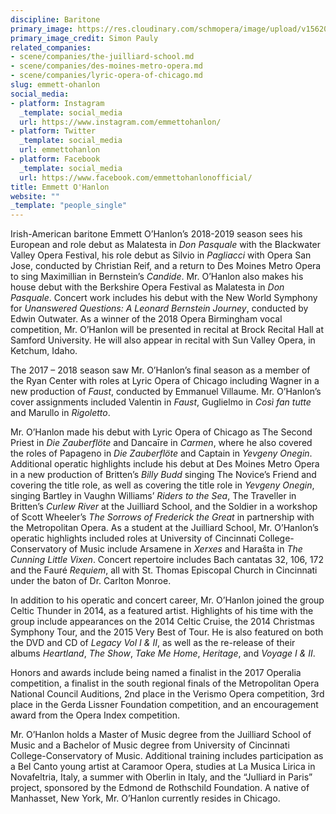 ```yaml
---
discipline: Baritone
primary_image: https://res.cloudinary.com/schmopera/image/upload/v1562034942/media/2019/07/EmmettOHanlon-pc-SimonPauly.jpg
primary_image_credit: Simon Pauly
related_companies:
- scene/companies/the-juilliard-school.md
- scene/companies/des-moines-metro-opera.md
- scene/companies/lyric-opera-of-chicago.md
slug: emmett-ohanlon
social_media:
- platform: Instagram
  _template: social_media
  url: https://www.instagram.com/emmettohanlon/
- platform: Twitter
  _template: social_media
  url: emmettohanlon
- platform: Facebook
  _template: social_media
  url: https://www.facebook.com/emmettohanlonofficial/
title: Emmett O'Hanlon
website: ""
_template: "people_single"
---
```

Irish-American baritone Emmett O’Hanlon’s 2018-2019 season sees his European and role debut as Malatesta in _Don Pasquale_ with the Blackwater Valley Opera Festival, his role debut as Silvio in _Pagliacci_ with Opera San Jose, conducted by Christian Reif, and a return to Des Moines Metro Opera to sing Maximillian in Bernstein’s _Candide_. Mr. O’Hanlon also makes his house debut with the Berkshire Opera Festival as Malatesta in _Don Pasquale_. Concert work includes his debut with the New World Symphony for _Unanswered Questions: A Leonard Bernstein Journey_, conducted by Edwin Outwater. As a winner of the 2018 Opera Birmingham vocal competition, Mr. O’Hanlon will be presented in recital at Brock Recital Hall at Samford University. He will also appear in recital with Sun Valley Opera, in Ketchum, Idaho.

The 2017 – 2018 season saw Mr. O’Hanlon’s final season as a member of the Ryan Center with roles at Lyric Opera of Chicago including Wagner in a new production of _Faust_, conducted by Emmanuel Villaume. Mr. O’Hanlon’s cover assignments included Valentin in _Faust_, Guglielmo in _Così fan tutte_ and Marullo in _Rigoletto_.

Mr. O’Hanlon made his debut with Lyric Opera of Chicago as The Second Priest in _Die Zauberflöte_ and Dancaīre in _Carmen_, where he also covered the roles of Papageno in _Die Zauberflöte_ and Captain in _Yevgeny Onegin_. Additional operatic highlights include his debut at Des Moines Metro Opera in a new production of Britten’s _Billy Budd_ singing The Novice’s Friend and covering the title role, as well as covering the title role in _Yevgeny Onegin_, singing Bartley in Vaughn Williams’ _Riders to the Sea_, The Traveller in Britten’s _Curlew River_ at the Juilliard School, and the Soldier in a workshop of Scott Wheeler’s _The Sorrows of Frederick the Great_ in partnership with the Metropolitan Opera. As a student at the Juilliard School, Mr. O’Hanlon’s operatic highlights included roles at University of Cincinnati College-Conservatory of Music include Arsamene in _Xerxes_ and Harašta in _The Cunning Little Vixen_. Concert repertoire includes Bach cantatas 32, 106, 172 and the Fauré _Requiem_, all with St. Thomas Episcopal Church in Cincinnati under the baton of Dr. Carlton Monroe.

In addition to his operatic and concert career, Mr. O’Hanlon joined the group Celtic Thunder in 2014, as a featured artist. Highlights of his time with the group include appearances on the 2014 Celtic Cruise, the 2014 Christmas Symphony Tour, and the 2015 Very Best of Tour. He is also featured on both the DVD and CD of _Legacy Vol I & II_, as well as the re-release of their albums _Heartland_, _The Show_, _Take Me Home_, _Heritage_, and _Voyage I & II_.

Honors and awards include being named a finalist in the 2017 Operalia competition, a finalist in the south regional finals of the Metropolitan Opera National Council Auditions, 2nd place in the Verismo Opera competition, 3rd place in the Gerda Lissner Foundation competition, and an encouragement award from the Opera Index competition.

Mr. O’Hanlon holds a Master of Music degree from the Juilliard School of Music and a Bachelor of Music degree from University of Cincinnati College-Conservatory of Music. Additional training includes participation as a Bel Canto young artist at Caramoor Opera, studies at La Musica Lirica in Novafeltria, Italy, a summer with Oberlin in Italy, and the “Julliard in Paris” project, sponsored by the Edmond de Rothschild Foundation. A native of Manhasset, New York, Mr. O’Hanlon currently resides in Chicago.